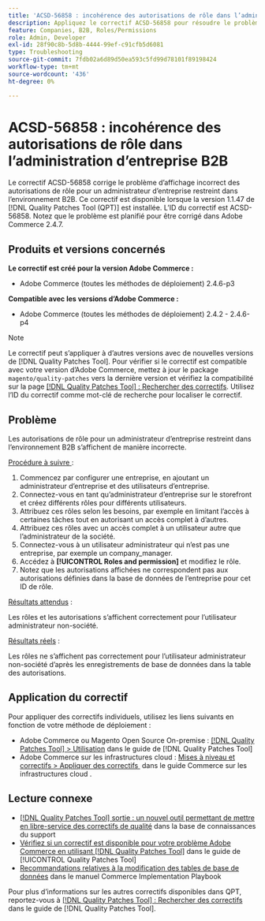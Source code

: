 ```yaml
---
title: 'ACSD-56858 : incohérence des autorisations de rôle dans l’administration d’entreprise B2B'
description: Appliquez le correctif ACSD-56858 pour résoudre le problème d’Adobe Commerce où les autorisations de rôle s’affichent incorrectement pour un administrateur d’entreprise restreint dans l’environnement B2B.
feature: Companies, B2B, Roles/Permissions
role: Admin, Developer
exl-id: 28f90c8b-5d8b-4444-99ef-c91cfb5d6081
type: Troubleshooting
source-git-commit: 7fdb02a6d89d50ea593c5fd99d78101f89198424
workflow-type: tm+mt
source-wordcount: '436'
ht-degree: 0%

---
```


# ACSD-56858 : incohérence des autorisations de rôle dans l’administration d’entreprise B2B

Le correctif ACSD-56858 corrige le problème d’affichage incorrect des autorisations de rôle pour un administrateur d’entreprise restreint dans l’environnement B2B. Ce correctif est disponible lorsque la version 1.1.47 de [!DNL Quality Patches Tool (QPT)] est installée. L’ID du correctif est ACSD-56858. Notez que le problème est planifié pour être corrigé dans Adobe Commerce 2.4.7.

## Produits et versions concernés

**Le correctif est créé pour la version Adobe Commerce :**

* Adobe Commerce (toutes les méthodes de déploiement) 2.4.6-p3

**Compatible avec les versions d’Adobe Commerce :**

* Adobe Commerce (toutes les méthodes de déploiement) 2.4.2 - 2.4.6-p4

>[!NOTE]
>
>Le correctif peut s’appliquer à d’autres versions avec de nouvelles versions de [!DNL Quality Patches Tool]. Pour vérifier si le correctif est compatible avec votre version d’Adobe Commerce, mettez à jour le package `magento/quality-patches` vers la dernière version et vérifiez la compatibilité sur la page [[!DNL Quality Patches Tool] : Rechercher des correctifs](https://experienceleague.adobe.com/tools/commerce-quality-patches/index.html?lang=fr). Utilisez l’ID du correctif comme mot-clé de recherche pour localiser le correctif.

## Problème

Les autorisations de rôle pour un administrateur d’entreprise restreint dans l’environnement B2B s’affichent de manière incorrecte.

<u>Procédure à suivre </u> :

1. Commencez par configurer une entreprise, en ajoutant un administrateur d’entreprise et des utilisateurs d’entreprise.
1. Connectez-vous en tant qu’administrateur d’entreprise sur le storefront et créez différents rôles pour différents utilisateurs.
1. Attribuez ces rôles selon les besoins, par exemple en limitant l’accès à certaines tâches tout en autorisant un accès complet à d’autres.
1. Attribuez ces rôles avec un accès complet à un utilisateur autre que l’administrateur de la société.
1. Connectez-vous à un utilisateur administrateur qui n’est pas une entreprise, par exemple un company_manager.
1. Accédez à **[!UICONTROL Roles and permission]** et modifiez le rôle.
1. Notez que les autorisations affichées ne correspondent pas aux autorisations définies dans la base de données de l’entreprise pour cet ID de rôle.

<u>Résultats attendus</u> :

Les rôles et les autorisations s’affichent correctement pour l’utilisateur administrateur non-société.

<u>Résultats réels</u> :

Les rôles ne s’affichent pas correctement pour l’utilisateur administrateur non-société d’après les enregistrements de base de données dans la table des autorisations.

## Application du correctif

Pour appliquer des correctifs individuels, utilisez les liens suivants en fonction de votre méthode de déploiement :

* Adobe Commerce ou Magento Open Source On-premise : [[!DNL Quality Patches Tool] > Utilisation](/help/tools/quality-patches-tool/usage.md) dans le guide de [!DNL Quality Patches Tool]
* Adobe Commerce sur les infrastructures cloud : [&#x200B; Mises à niveau et correctifs > Appliquer des correctifs &#x200B;](https://experienceleague.adobe.com/docs/commerce-cloud-service/user-guide/develop/upgrade/apply-patches.html?lang=fr) dans le guide Commerce sur les infrastructures cloud .

## Lecture connexe

* [[!DNL Quality Patches Tool] sortie : un nouvel outil permettant de mettre en libre-service des correctifs de qualité](https://experienceleague.adobe.com/fr/docs/commerce-operations/tools/quality-patches-tool/quality-patches-tool-to-self-serve-quality-patches) dans la base de connaissances du support
* [Vérifiez si un correctif est disponible pour votre problème Adobe Commerce en utilisant [!DNL Quality Patches Tool]](/help/tools/quality-patches-tool/patches-available-in-qpt/check-patch-for-magento-issue-with-magento-quality-patches.md) dans le guide de [!UICONTROL Quality Patches Tool]
* [Recommandations relatives à la modification des tables de base de données](https://experienceleague.adobe.com/fr/docs/commerce-operations/implementation-playbook/best-practices/development/modifying-core-and-third-party-tables#why-adobe-recommends-avoiding-modifications) dans le manuel Commerce Implementation Playbook

Pour plus d’informations sur les autres correctifs disponibles dans QPT, reportez-vous à [[!DNL Quality Patches Tool] : Rechercher des correctifs](https://experienceleague.adobe.com/tools/commerce-quality-patches/index.html?lang=fr) dans le guide de [!DNL Quality Patches Tool].
